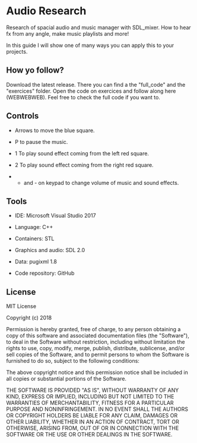 # Audio Research
Research of spacial audio and music manager with SDL_mixer. How to hear fx from any angle, make music playlists and more!

In this guide I will show one of many ways you can apply this to your projects.

## How yo follow?

Download the latest release. There you can find a the "full_code" and the "exercices" folder. Open the code on exercices and follow along here (WEBWEBWEB). Feel free to check the full code if you want to.

## Controls

* Arrows to move the blue square.

* P to pause the music.

* 1 To play sound effect coming from the left red square.

* 2 To play sound effect coming from the right red square.

* + and - on keypad to change volume of music and sound effects.

## Tools

* IDE: Microsoft Visual Studio 2017

* Language: C++

* Containers: STL

* Graphics and audio: SDL 2.0

* Data: pugixml 1.8

* Code repository: GitHub

## License

MIT License

Copyright (c) 2018 

Permission is hereby granted, free of charge, to any person obtaining a copy
of this software and associated documentation files (the "Software"), to deal
in the Software without restriction, including without limitation the rights
to use, copy, modify, merge, publish, distribute, sublicense, and/or sell
copies of the Software, and to permit persons to whom the Software is
furnished to do so, subject to the following conditions:

The above copyright notice and this permission notice shall be included in all
copies or substantial portions of the Software.

THE SOFTWARE IS PROVIDED "AS IS", WITHOUT WARRANTY OF ANY KIND, EXPRESS OR
IMPLIED, INCLUDING BUT NOT LIMITED TO THE WARRANTIES OF MERCHANTABILITY,
FITNESS FOR A PARTICULAR PURPOSE AND NONINFRINGEMENT. IN NO EVENT SHALL THE
AUTHORS OR COPYRIGHT HOLDERS BE LIABLE FOR ANY CLAIM, DAMAGES OR OTHER
LIABILITY, WHETHER IN AN ACTION OF CONTRACT, TORT OR OTHERWISE, ARISING FROM,
OUT OF OR IN CONNECTION WITH THE SOFTWARE OR THE USE OR OTHER DEALINGS IN THE
SOFTWARE.
